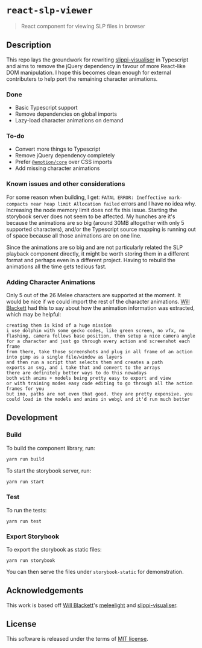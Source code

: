 # `react-slp-viewer`

> React component for viewing SLP files in browser

## Description

This repo lays the groundwork for rewriting [slippi-visualiser](https://github.com/schmooblidon/slippi-visualiser)
in Typescript and aims to remove the jQuery dependency in favour of more React-like DOM manipulation. I hope this
becomes clean enough for external contributers to help port the remaining character animations.

### Done

* Basic Typescript support
* Remove dependencies on global imports
* Lazy-load character animations on demand

### To-do

* Convert more things to Typescript
* Remove jQuery dependency completely
* Prefer [`@emotion/core`](https://github.com/emotion-js/emotion) over CSS imports
* Add missing character animations

### Known issues and other considerations

For some reason when building, I get: `FATAL ERROR: Ineffective mark-compacts near heap limit Allocation failed` errors
and I have no idea why. Increasing the node memory limit does not fix this issue. Starting the storybook server does not seem to be affected. My hunches are it's because the animations are so big (around 30MB altogether with only 5 supported characters), and/or the Typescript source mapping is running out of space because all those animations are on one line.

Since the animations are so big and are not particularly related the SLP playback component directly, it might be worth storing them in a different format and perhaps even in a different project. Having to rebuild the animations all the time gets tedious fast.

### Adding Character Animations

Only 5 out of the 26 Melee characters are supported at the moment. It would be nice if we could import the rest of the character animations.
[Will Blackett](https://github.com/schmooblidon) had this to say about how the animation information was extracted, which may be helpful:

```
creating them is kind of a huge mission
i use dolphin with some gecko codes, like green screen, no vfx, no flashing, camera follows base position, then setup a nice camera angle for a character and just go through every action and screenshot each frame
from there, take those screenshots and plug in all frame of an action into gimp as a single file/window as layers
and then run a script that selects them and creates a path
exports an svg, and i take that and convert to the arrays
there are definitely better ways to do this nowadays
both with anims + models being pretty easy to export and view
or with training modes easy code editing to go through all the action frames for you
but imo, paths are not even that good. they are pretty expensive. you could load in the models and anims in webgl and it'd run much better
```

## Development

### Build

To build the component library, run:

```sh
yarn run build
```

To start the storybook server, run:

```sh
yarn run start
```

### Test

To run the tests:

```
yarn run test
```

### Export Storybook

To export the storybook as static files:

```
yarn run storybook
```

You can then serve the files under `storybook-static` for demonstration.

## Acknowledgements

This work is based off [Will Blackett](https://github.com/schmooblidon)'s [meleelight](https://github.com/schmooblidon/meleelight/) and [slippi-visualiser](https://github.com/schmooblidon/slippi-visualiser).

## License

This software is released under the terms of [MIT license](LICENSE).
